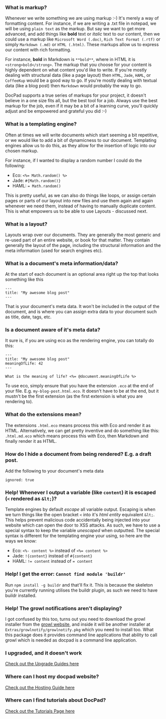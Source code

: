 ### What is markup?

Whenever we write something we are using markup :-) It's merely a way of formatting content. For instance, if we are writing a .txt file in notepad, we will be using `plain text` as the markup. But say we want to get more advanced, and add things like **bold** text or _italic_ text to our content, then we could use a markup like `Microsoft Word (.doc)`, `Rich Text Format (.rtf)` or simply `Markdown (.md)` or `HTML (.html)`. These markups allow us to express our content with rich formatting.

For instance, **bold** in Markdown is `**bold**`, where in HTML it is `<strong>bold</strong>`. The markup that you choose for your content is highly dependent on what content you'd like to write. If you're mostly dealing with structural data (like a page layout) then `HTML`, `Jade`, `HAML`, or `CoffeeKup` would be a good way to go. If you're mostly dealing with textual data (like a blog post) then `Markdown` would probably the way to go.

DocPad supports a true series of markups for your project, it doesn't believe in a one size fits all, but the best tool for a job. Always use the best markup for the job, even if it may be a bit of a learning curve, you'll quickly adjust and be empowered and grateful you did :-)


### What is a templating engine?

Often at times we will write documents which start seeming a bit repetitive, or we would like to add a bit of dynamicness to our document. Templating engines allow us to do this, as they allow for the insertion of logic into our chosen markup.

For instance, if I wanted to display a random number I could do the following:

- Eco: `<%= Math.random() %>`
- Jade: `#{Math.random()}`
- HAML: `= Math.random()`

This is pretty useful, as we can also do things like loops, or assign certain pages or parts of our layout into new files and use them again and again whenever we need them, instead of having to manually duplicate content. This is what empowers us to be able to use Layouts - discussed next.


### What is a layout?

Layouts wrap over our documents. They are generally the most generic and re-used part of an entire website, or book for that matter. They contain generally the layout of the page, including the structural information and the meta information (used for search engines etc).


### What is a document's meta information/data?

At the start of each document is an optional area right up the top that looks something like this

    ---
    title: "My awesome blog post"
    ---

That is your document's meta data. It won't be included in the output of the document, and is where you can assign extra data to your document such as title, date, tags, etc.


### Is a document aware of it's meta data?

It sure is, if you are using eco as the rendering engine, you can totally do this:

    ---
    title: "My awesome blog post"
    meaningOfLife: 42
    ---

    What is the meaning of life? <%= @document.meaningOfLife %>

To use eco, simply ensure that you have the extension `.eco` at the end of your file. E.g. `my-blog-post.html.eco`. It doesn't have to be at the end, but it mustn't be the first extension (as the first extension is what you are rendering to).


### What do the extensions mean?

The extensions `.html.eco` means process this with Eco and render it as HTML. Alternatively, we can get pretty inventive and do something like this: `.html.md.eco` which means process this with Eco, then Markdown and finally render it as HTML.


### How do I hide a document from being rendered? E.g. a draft post.

Add the following to your document's meta data

    ignored: true


### Help! Whenever I output a variable (like `content`) it is escaped (`<` rendered as `&lt;`)?

Template engines by default _escape_ all variable output. Escaping is when we turn things like the open bracket `<` into it's _html entity_ equivalent `&lt;`. This helps prevent malicious code accidentally being injected into your website which can open the door to XSS attacks. As such, we have to use a special syntax to keep the variable _unescaped_ when outputted. The special syntax is different for the templating engine your using, so here are the ways we know:

- Eco: `<%- content %>` instead of `<%= content %>`
- Jade: `!{content}` instead of `#{content}`
- HAML: `!= content` instead of `= content`


### Help! I get the error: `Cannot find module 'buildr'`

Run `npm install -g buildr` and that'll fix it. This is because the skeleton you're currently running utilises the buildr plugin, as such we need to have buildr installed.


### Help! The growl notifications aren't displaying?

I got confused by this too, turns out you need to download the growl installer from the [growl website](http://growl.info/), and inside it will be another installer at `Extras/growlnotify/growlnotify.pkg` which you need to install too. What this package does it provides command line applications that ability to call growl which is needed as docpad is a command line application.


### I upgraded, and it doesn't work

[Check out the Upgrade Guides here](https://github.com/balupton/docpad/wiki/Upgrading)


### Where can I host my docpad website?

[Check out the Hosting Guide here](https://github.com/balupton/docpad/wiki/Hosting)


### Where can I find tutorials about DocPad?

[Check out the Tutorials Page here](https://github.com/balupton/docpad/wiki/Tutorials)
